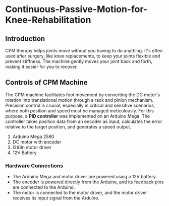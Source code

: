 # Continuous-Passive-Motion-for-Knee-Rehabilitation

## Introduction
CPM therapy helps joints move without you having to do anything. It's often used after surgery, like knee replacements, to keep your joints flexible and prevent stiffness. The machine gently moves your joint back and forth, making it easier for you to recover.
## Controls of CPM Machine
The CPM machine facilitates foot movement by converting the DC motor's rotation into translational motion through a rack and pinion mechanism. Precision control is crucial, especially in critical and sensitive scenarios, where both position and speed must be managed meticulously. For this purpose, a **PID controller** was implemented on an Arduino Mega. The controller takes position data from an encoder as input, calculates the error relative to the target position, and generates a speed output.
1. Arduino Mega 2560 
2. DC motor with encoder
3. l298n motor driver
4. 12V Battery
### Hardware Connections
- The Arduino Mega and motor driver are powered using a 12V battery.
- The encoder is powered directly from the Arduino, and its feedback pins are connected to the Arduino.
- The motor is connected to the motor driver, and the motor driver receives its input signal from the Arduino.


